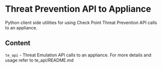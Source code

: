 # Threat Prevention API to Appliance
Python client side utilities for using Check Point Threat Prevention API calls to an appliance.

## Content
`te_api` - Threat Emulation API calls to an appliance.   For more details and usage refer to te_api/README.md

